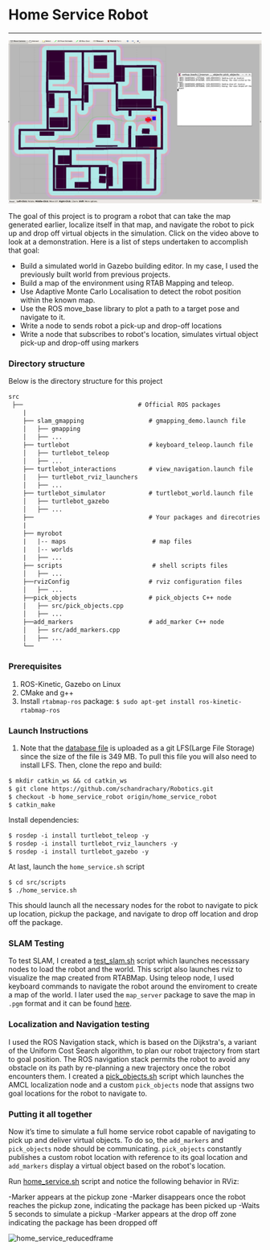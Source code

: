# Home Service Robot
---

[![Watch the video](images/thumbnail.png)](https://www.youtube.com/watch?v=49-nGFDpmLw&feature=youtu.be)

The goal of this project is to program a robot that can take the map generated earlier, localize itself in that map, and navigate the robot to pick up and drop off virtual objects in the simulation. Click on the video above to look at a demonstration. Here is a list of steps undertaken to accomplish that goal:
 - Build a simulated world in Gazebo building editor. In my case, I used the previously built world from previous projects.
 - Build a map of the environment using RTAB Mapping and teleop.
 - Use Adaptive Monte Carlo Localisation to detect the robot position within the known map.
 - Use the ROS move_base library to plot a path to a target pose and navigate to it.
 - Write a node to sends robot a pick-up and drop-off locations
 - Write a node that subscribes to robot's location, simulates virtual object pick-up and drop-off using markers
 
 
### Directory structure
Below is the directory structure for this project

```
src
 ├──                                # Official ROS packages
    |
    ├── slam_gmapping                  # gmapping_demo.launch file                   
    │   ├── gmapping
    │   ├── ...
    ├── turtlebot                      # keyboard_teleop.launch file
    │   ├── turtlebot_teleop
    │   ├── ...
    ├── turtlebot_interactions         # view_navigation.launch file      
    │   ├── turtlebot_rviz_launchers
    │   ├── ...
    ├── turtlebot_simulator            # turtlebot_world.launch file 
    │   ├── turtlebot_gazebo
    │   ├── ...
    ├──                                # Your packages and direcotries
    |
    ├── myrobot 
    |   |-- maps                        # map files
    |   |-- worlds
    |   ├── ...
    ├── scripts                         # shell scripts files
    │   ├── ...
    ├──rvizConfig                      # rviz configuration files
    │   ├── ...
    ├──pick_objects                    # pick_objects C++ node
    │   ├── src/pick_objects.cpp
    │   ├── ...
    ├──add_markers                     # add_marker C++ node
    │   ├── src/add_markers.cpp
    │   ├── ...
    └──

```
### Prerequisites

1. ROS-Kinetic, Gazebo on Linux
2. CMake and g++
3. Install `rtabmap-ros` package: `$ sudo apt-get install ros-kinetic-rtabmap-ros`


### Launch Instructions

1. Note that the [database file](https://github.com/schandrachary/Robotics/blob/map_my_world/rtabmap-chakraworld.db) is uploaded as a git LFS(Large File Storage) since the size of the file is 349 MB. To pull this file you will also need to install LFS. Then, clone the repo and build:
```
$ mkdir catkin_ws && cd catkin_ws
$ git clone https://github.com/schandrachary/Robotics.git
$ checkout -b home_service_robot origin/home_service_robot
$ catkin_make
```
Install dependencies: 
```
$ rosdep -i install turtlebot_teleop -y
$ rosdep -i install turtlebot_rviz_launchers -y
$ rosdep -i install turtlebot_gazebo -y
```

At last, launch the `home_service.sh` script
```
$ cd src/scripts
$ ./home_service.sh
```
This should launch all the necessary nodes for the robot to navigate to pick up location, pickup the package, and navigate to drop off location and drop off the package. 

### SLAM Testing
To test SLAM, I created a [test_slam.sh](https://github.com/schandrachary/Robotics/blob/home_service_robot/src/scripts/test_slam.sh) script which launches necesssary nodes to load the robot and the world. This script also launches rviz to visualize the map created from RTABMap. Using teleop node, I used keyboard commands to navigate the robot around the enviroment to create a map of the world. I later used the `map_server` package to save the map in `.pgm` format and it can be found [here](https://github.com/schandrachary/Robotics/tree/home_service_robot/src/my_robot/maps).

### Localization and Navigation testing
I used the ROS Navigation stack, which is based on the Dijkstra's, a variant of the Uniform Cost Search algorithm, to plan our robot trajectory from start to goal position. The ROS navigation stack permits the robot to avoid any obstacle on its path by re-planning a new trajectory once the robot encounters them. I created a [pick_objects.sh](https://github.com/schandrachary/Robotics/blob/home_service_robot/src/scripts/pick_objects.sh) script which launches the AMCL localization node and a custom `pick_objects` node that assigns two goal locations for the robot to navigate to. 

### Putting it all together
Now it’s time to simulate a full home service robot capable of navigating to pick up and deliver virtual objects. To do so, the `add_markers` and `pick_objects` node should be communicating. `pick_objects` constantly publishes a custom robot location with reference to its goal location and `add_markers` display a virtual object based on the robot's location. 

Run [home_service.sh](https://github.com/schandrachary/Robotics/blob/home_service_robot/src/scripts/home_service.sh) script and notice the following behavior in RViz:

-Marker appears at the pickup zone
-Marker disappears once the robot reaches the pickup zone, indicating the package has been picked up
-Waits 5 seconds to simulate a pickup
-Marker appears at the drop off zone indicating the package has been dropped off

![home_service_reducedframe](https://user-images.githubusercontent.com/8539470/103044061-15794700-454d-11eb-8b26-dfb08c35c28d.gif)

